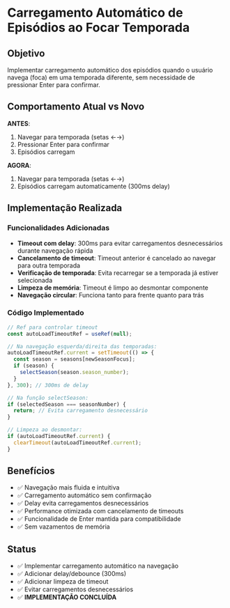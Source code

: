 # Carregamento Automático de Episódios ao Focar Temporada

## Objetivo
Implementar carregamento automático dos episódios quando o usuário navega (foca) em uma temporada diferente, sem necessidade de pressionar Enter para confirmar.

## Comportamento Atual vs Novo
**ANTES**: 
1. Navegar para temporada (setas ←→)
2. Pressionar Enter para confirmar
3. Episódios carregam

**AGORA**:
1. Navegar para temporada (setas ←→)
2. Episódios carregam automaticamente (300ms delay)

## Implementação Realizada

### Funcionalidades Adicionadas
- **Timeout com delay**: 300ms para evitar carregamentos desnecessários durante navegação rápida
- **Cancelamento de timeout**: Timeout anterior é cancelado ao navegar para outra temporada
- **Verificação de temporada**: Evita recarregar se a temporada já estiver selecionada
- **Limpeza de memória**: Timeout é limpo ao desmontar componente
- **Navegação circular**: Funciona tanto para frente quanto para trás

### Código Implementado
```javascript
// Ref para controlar timeout
const autoLoadTimeoutRef = useRef(null);

// Na navegação esquerda/direita das temporadas:
autoLoadTimeoutRef.current = setTimeout(() => {
  const season = seasons[newSeasonFocus];
  if (season) {
    selectSeason(season.season_number);
  }
}, 300); // 300ms de delay

// Na função selectSeason:
if (selectedSeason === seasonNumber) {
  return; // Evita carregamento desnecessário
}

// Limpeza ao desmontar:
if (autoLoadTimeoutRef.current) {
  clearTimeout(autoLoadTimeoutRef.current);
}
```

## Benefícios
- ✅ Navegação mais fluida e intuitiva
- ✅ Carregamento automático sem confirmação
- ✅ Delay evita carregamentos desnecessários
- ✅ Performance otimizada com cancelamento de timeouts
- ✅ Funcionalidade de Enter mantida para compatibilidade
- ✅ Sem vazamentos de memória

## Status
- ✅ Implementar carregamento automático na navegação
- ✅ Adicionar delay/debounce (300ms)
- ✅ Adicionar limpeza de timeout
- ✅ Evitar carregamentos desnecessários
- ✅ **IMPLEMENTAÇÃO CONCLUÍDA** 